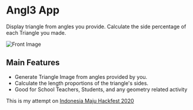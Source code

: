 # Angl3 App

Display triangle from angles you provide. Calculate the side percentage of each Triangle you made.

![Front Image](https://user-images.githubusercontent.com/42329148/90962255-63b80400-e4e1-11ea-969b-3be9dd6bfac1.png)

## Main Features
* Generate Triangle Image from angles provided by you.
* Calculate the length proportions of the triangle's sides.
* Good for School Teachers, Students, and any geometry related activity

This is my attempt on [Indonesia Maju Hackfest 2020](https://indonesiamajuhackfest.devpost.com/)
